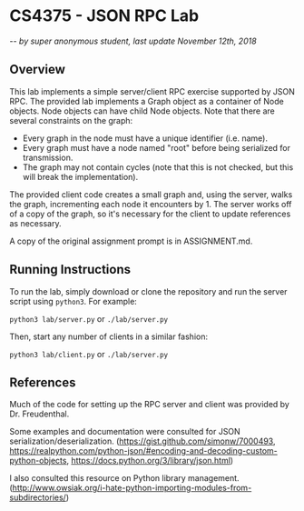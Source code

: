 # CS4375 - JSON RPC Lab
--
*by super anonymous student, last update November 12th, 2018*
## Overview
This lab implements a simple server/client RPC exercise supported by JSON RPC. The provided lab implements a Graph object as a container of Node objects. Node objects can have child Node objects. Note that there are several constraints on the graph:

* Every graph in the node must have a unique identifier (i.e. name).
* Every graph must have a node named "root" before being serialized for transmission.
* The graph may not contain cycles (note that this is not checked, but this will break the implementation).

The provided client code creates a small graph and, using the server, walks the graph, incrementing each node it encounters by 1. The server works off of a copy of the graph, so it's necessary for the client to update references as necessary.

A copy of the original assignment prompt is in ASSIGNMENT.md.

## Running Instructions
To run the lab, simply download or clone the repository and run the server script using `python3`. For example:

`python3 lab/server.py` or `./lab/server.py`

Then, start any number of clients in a similar fashion:

`python3 lab/client.py` or `./lab/server.py`

## References
Much of the code for setting up the RPC server and client was provided by Dr. Freudenthal.

Some examples and documentation were consulted for JSON serialization/deserialization. (https://gist.github.com/simonw/7000493, https://realpython.com/python-json/#encoding-and-decoding-custom-python-objects, https://docs.python.org/3/library/json.html)

I also consulted this resource on Python library management. (http://www.owsiak.org/i-hate-python-importing-modules-from-subdirectories/)

